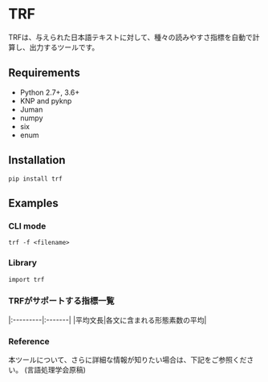# TRF
TRFは、与えられた日本語テキストに対して、種々の読みやすさ指標を自動で計算し、出力するツールです。

## Requirements

+ Python 2.7+, 3.6+
+ KNP and pyknp
+ Juman
+ numpy
+ six
+ enum

## Installation

```
pip install trf
```

## Examples

### CLI mode 

```
trf -f <filename>
```

### Library

```
import trf
```

### TRFがサポートする指標一覧

|:---------|:-------|
|平均文長|各文に含まれる形態素数の平均|

### Reference
本ツールについて、さらに詳細な情報が知りたい場合は、下記をご参照ください。
(言語処理学会原稿)
